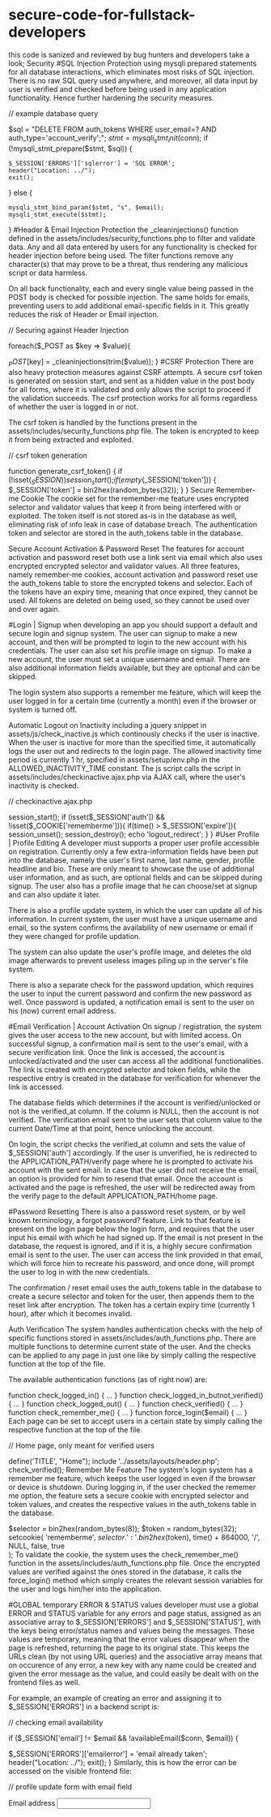 # secure-code-for-fullstack-developers
this code is sanized and reviewed by bug hunters and developers take a look;
Security
#SQL Injection Protection
using  mysqli prepared statements for all database interactions, which eliminates most risks of SQL injection. There is no raw SQL query used anywhere, and moreover, all data input by user is verified and checked before being used in any application functionality. Hence further hardening the security measures.

// example database query

$sql = "DELETE FROM auth_tokens WHERE user_email=? AND auth_type='account_verify';";
$stmt = mysqli_stmt_init($conn);
if (!mysqli_stmt_prepare($stmt, $sql)) {

    $_SESSION['ERRORS']['sqlerror'] = 'SQL ERROR';
    header("Location: ../");
    exit();
}
else {

    mysqli_stmt_bind_param($stmt, "s", $email);
    mysqli_stmt_execute($stmt);
}
#Header & Email Injection Protection
 the _cleaninjections() function defined in the assets/includes/security_functions.php to filter and validate data. Any and all data entered by users for any functionality is checked for header injection before being used. The filter functions remove any character(s) that may prove to be a threat, thus rendering any malicious script or data harmless.

On all back functionality, each and every single value being passed in the POST body is checked for possible injection. The same holds for emails, preventing users to add additional email-specific fields in it. This greatly reduces the risk of Header or Email injection.

// Securing against Header Injection

foreach($_POST as $key => $value){

  $_POST[$key] = _cleaninjections(trim($value));
}
#CSRF Protection
There are also heavy protection measures against CSRF attempts. A secure csrf token is generated on session start, and sent as a hidden value in the post body for all forms, where it is validated and only allows the script to proceed if the validation succeeds. The csrf protection works for all forms regardless of whether the user is logged in or not.

The csrf token is handled by the functions present in the assets/includes/security_functions.php file. The token is encrypted to keep it from being extracted and exploited.

// csrf token generation

function generate_csrf_token() {
  if (!isset($_SESSION)) {
      session_start();
  }
  if (empty($_SESSION['token'])) {
      $_SESSION['token'] = bin2hex(random_bytes(32));
  }
}
Secure Remember-me Cookie
The cookie set for the remember-me feature uses encrypted selector and validator values that keep it from being interfered with or exploited. The token itself is not stored as-is in the database as well, eliminating risk of info leak in case of database breach. The authentication token and selector are stored in the auth_tokens table in the database.

Secure Account Activation & Password Reset
The features for account activation and password reset both use a link sent via email which also uses encrypted encrypted selector and validator values. All three features, namely remember-me cookies, account activation and password reset use the auth_tokens table to store the encrypted tokens and selector. Each of the tokens have an expiry time, meaning that once expired, they cannot be used. All tokens are deleted on being used, so they cannot be used over and over again.

#Login | Signup
when developing an app you should support a default and secure login and signup system. The user can signup to make a new account, and then will be prompted to login to the new account with his credentials. The user can also set his profile image on signup. To make a new account, the user must set a unique username and email. There are also additional information fields available, but they are optional and can be skipped.

The login system also supports a remember me feature, which will keep the user logged in for a certain time (currently a month) even if the browser or system is turned off.

Automatic Logout on Inactivity
including  a jquery snippet in assets/js/check_inactive.js which continously checks if the user is inactive. When the user is inactive for more than the specified time, it automatically logs the user out and redirects to the login page. The allowed inactivity time period is currently 1 hr, specified in assets/setup/env.php in the ALLOWED_INACTIVITY_TIME constant. The js script calls the script in assets/includes/checkinactive.ajax.php via AJAX call, where the user's inactivity is checked.

// checkinactive.ajax.php

session_start();
if (isset($_SESSION['auth']) && !isset($_COOKIE['rememberme'])){
    if(time() > $_SESSION['expire']){
        session_unset();
        session_destroy();
        echo 'logout_redirect';
    }
}
#User Profile | Profile Editing
A developer must supports a proper user profile accessible on registration. Currently only a few extra-information fields have been put into the database, namely the user's first name, last name, gender, profile headline and bio. These are only meant to showcase the use of additional user information, and as such, are optional fields and can be skipped during signup. The user also has a profile image that he can choose/set at signup and can also update it later.

There is also a profile update system, in which the user can update all of his information. In current system, the user must have a unique username and email, so the system confirms the availability of new username or email if they were changed for profile updation.

The system can also update the user's profile image, and deletes the old image afterwards to prevent useless images piling up in the server's file system.

There is also a separate check for the password updation, which requires the user to input the current password and confirm the new password as well. Once password is updated, a notification email is sent to the user on his (now) current email address.

#Email Verification | Account Activation
On signup / registration, the system gives the user access to the new account, but with limited access. On successful signup, a confirmation mail is sent to the user's email, with a secure verification link. Once the link is accessed, the account is unlocked/activated and the user can access all the additional functionalities. The link is created with encrypted selector and token fields, while the respective entry is created in the database for verification for whenever the link is accessed.

The database fields which determines if the account is verified/unlocked or not is the verified_at column. If the column is NULL, then the account is not verified. The verification email sent to the user sets that column value to the current Date/Time at that point, hence unlocking the account.

On login, the script checks the verified_at column and sets the value of $_SESSION['auth'] accordingly. If the user is unverified, he is redirected to the APPLICATION_PATH/verify page where he is prompted to activate his account with the sent email. In case that the user did not receive the email, an option is provided for him to resend that email. Once the account is activated and the page is refreshed, the user will be redirected away from the verify page to the default APPLICATION_PATH/home page.

#Password Resetting
There is also a password reset system, or by well known terminology, a forgot password? feature. Link to that feature is present on the login page below the login form, and requires that the user input his email with which he had signed up. If the email is not present in the database, the request is ignored, and if it is, a highly secure confirmation email is sent to the user. The user can access the link provided in that email, which will force him to recreate his password, and once done, will prompt the user to log in with the new credentials.

The confirmation / reset email uses the auth_tokens table in the database to create a secure selector and token for the user, then appends them to the reset link after encryption. The token has a certain expiry time (currently 1 hour), after which it becomes invalid.

Auth Verification
The system handles authentication checks with the help of specific functions stored in assets/includes/auth_functions.php. There are multiple functions to determine current state of the user. And the checks can be applied to any page in just one like by simply calling the respective function at the top of the file.

The available authentication functions (as of right now) are:

function check_logged_in() { ... }
function check_logged_in_butnot_verified() { ... }
function check_logged_out() { ... }
function check_verified() { ... }
function check_remember_me() { ... }
function force_login($email) { ... }
Each page can be set to accept users in a certain state by simply calling the respective function at the top of the file.

// Home page, only meant for verified users

define('TITLE', "Home");
include '../assets/layouts/header.php';
check_verified();
Remember Me Feature
The system's login system has a remember me feature, which keeps the user logged in even if the browser or device is shutdown. During logging in, if the user checked the rememer me option, the feature sets a secure cookie with encrypted selector and token values, and creates the respective values in the auth_tokens table in the database.

$selector = bin2hex(random_bytes(8));
$token = random_bytes(32);
setcookie(
  'rememberme',
  $selector.':'.bin2hex($token),
  time() + 864000,
  '/',
  NULL,
  false, 
  true  
);
To validate the cookie, the system uses the check_remember_me() function in the assets/includes/auth_functions.php file. Once the encrypted values are verified against the ones stored in the database, it calls the force_login() method which simply creates the relevant session variables for the user and logs him/her into the application.

#GLOBAL temporary ERROR & STATUS values
developer  must use a global ERROR and STATUS variable for any errors and page status, assigned as an associative array to $_SESSION['ERRORS'] and $_SESSION['STATUS'], with the keys being error/status names and values being the messages. These values are temporary, meaning that the error values disappear when the page is refreshed, returning the page to its original state. This keeps the URLs clean (by not using URL queries) and the associative array means that on occurence of any error, a new key with any name could be created and given the error message as the value, and could easily be dealt with on the frontend files as well.

For example, an example of creating an error and assigning it to $_SESSION['ERRORS'] in a backend script is:

// checking email availability

if ($_SESSION['email'] != $email && !availableEmail($conn, $email)) {

  $_SESSION['ERRORS']['emailerror'] = 'email already taken';
  header("Location: ../");
  exit();
}
Similarly, this is how the error can be accessed on the visible frontend file:

// profile update form with email field

<div class="form-group">
  <label for="email">Email address</label>
  <input type="email" id="email" name="email" ... >
  <sub class="text-danger">
    <?php
        if (isset($_SESSION['ERRORS']['emailerror']))
            echo $_SESSION['ERRORS']['emailerror'];
    ?>
  </sub>
</div>
